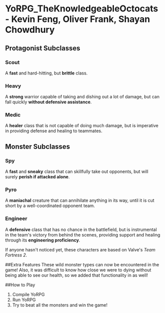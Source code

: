 # YoRPG_TheKnowledgeableOctocats - Kevin Feng, Oliver Frank, Shayan Chowdhury

## Protagonist Subclasses
### Scout
A **fast** and hard-hitting, but **brittle** class. 
### Heavy
A **strong** warrior capable of taking and dishing out a lot of damage, but can fall quickly **without defensive assistance**.
### Medic
A **healer** class that is not capable of doing much damage, but is imperative in providing defense and healing to teammates. 

## Monster Subclasses
### Spy
A **fast** and **sneaky** class that can skillfully take out opponents, but will surely **perish if attacked alone**. 
### Pyro
A **maniachal** creature that can annihilate anything in its way, until it is cut short by a well-coordinated opponent team.
### Engineer
A **defensive** class that has no chance in the battlefield, but is instrumental in the team's victory from behind the scenes, providing support and healing through its **engineering proficiency**.

If anyone hasn't noticed yet, these characters are based on Valve's *Team Fortress 2*.

##Extra Features
These wild monster types can now be encountered in the game! 
Also, it was difficult to know how close we were to dying without being able to see our health, so we added that functionality in as well!

##How to Play
1. Compile YoRPG
2. Run YoRPG
3. Try to beat all the monsters and win the game!
